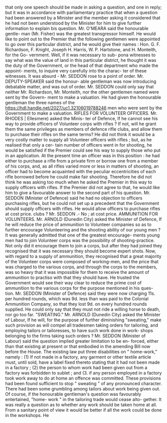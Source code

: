 that only one speech should be made in asking a question, and one in reply; but it was in accordance with parliamentary practice that when a question had been answered by a Minister and the member asking it considered that he had not been understood by the Minister for him to give further information to explain bis question. Mr. O'MEARA said the honourable gentle- man (Mr. Fisher) was the greatest transgressor himself. He would like to point out to the Premier that the following gentlemen were appointed to go over this particular district, and he would give their names : Hon. G. F. Richardson, F. Knight, Joseph H. Harris, W. P. Hartstone, and H. Monteith, for the Go- vernment. Well, if it was necessary to sub- pona witnesses to say what was the value of land in this particular district, he thought it was the duty of the Government, or the head of that department who made the appoint- ments, to inquire very carefully into the charac- ter of these witnesses. It was absurd - Mr. SEDDON rose to a point of order. Mr. DEPUTY-SPEAKER said the honour- able gentleman was now introducing debatable matter, and was out of order. Mr. SEDDON could only say that neither Mr. Richardson, Mr. Monteith, nor the other gentlemen named were sent by the Govern- ment to make a valuation. He had given the honourable gentleman the three names of the https://hdl.handle.net/2027/uc1.32106019788246 men who were sent by the Government to make a valuation. RIFLES FOR VOLUNTEER OFFICERS. Mr. RHODES | Ellesmere) asked the Minis- ter of Defence, If he cannot see his way to provide officers of Volunteer corps with rifles ? If not, will he grant them the same privileges as members of defence rifle clubs, and allow them to purchase their rifles on the same terms? He did not think it would be a very costly matter to supply all Volunteer officers with rifles ; but, as he realised that only a cer- tain number of officers went in for shooting, he would be satisfied if the Premier could see his way to supply those who put in an application. At the present time an officer was in this position : he had either to purchase a rifle from a private firm or borrow one from a member of his corps, and, as all rifles varied more or less in matters of shooting, an officer had to become acquainted with the peculiar eccentricities of each rifle borrowed before he could make fair shooting. Therefore he did not think he was asking too much when he asked the Premier in this way to supply officers with rifles. If the Premier did not agree to that, he would like him to give a favourable answer to the second part of his question. Mr. SEDDON (Minister of Defence) said he had no objection to officers purchasing rifles, but he could not set up a precedent that the Government should supply officers with rifles. He would allow officers to purchase rifles at cost price. clubs ? Mr. SEDDON .- No ; at cost price. AMMUNITION FOR VOLUNTEERS. Mr. ARNOLD (Dunedin City) asked the Minister of Defence, If he will reduce the price of ammunition to Volunteer companies so as to further encourage Volunteering and the shooting ability of our young men ? It was generally admitted that one of the greatest encourage- ments young men had to join Volunteer corps was the possibility of shooting-practice. Not only did it encourage them to join a corps, but after they had joined they recognised that it was necessary they should become expert shots. Now, with regard to a supply of ammunition, they recognised that a great majority of the Volunteer corps were composed of working-men, and the price that was charged to the various corps, and through the corps to the members, was so heavy that it was impossible for them to receive the amount of ammunition to practiso with that they should have. He trusted the Government would see their way clear to reduce the prime cost of ammunition to the various corps for the purpose mentioned in his ques- tion. Mr. SEDDON (Minister of Defence) said they were now charging 11s. per hundred rounds, which was 9d. less than was paid to the Colonial Ammunition Company, so that they lost 9d. on every hundred rounds supplied. He could only say that they must not ride a willing horse to death, nor go too far. "SWEATING." Mr. ARNOLD (Dunedin City) asked the Minister of Labour, If he will, for the purpose of further diminishing "sweating," make such provision as will compel all tradesmen taking orders for tailoring, and employing tailors or tailoresses, to have such work done in work- shops belonging to the firms taking such orders ? Mr. SEDDON (Minister of Labour) said the question implied greater limitation to be en- forced, either than that existing at present or that embodied in the amending Bill now before the House. The existing law put three disabilities on " home-work," namely : (1) If not made in a factory, any garment or other textile article must, until sold, have a label fixed thereto stating that it had not been made in a factory ; (2) the person to whom work had been given out from a factory was forbidden to sublet ; and (3. if any person employed in a factory took work away to do at home an offence was committed. These provisions had been found sufficient to stop " sweating " of any pronounced character. There had been some grumbling among tailors about work being given out. Of course, if the honourable gentleman's question was favourably entertained, "home- work " in the tailoring trade would cease alto- gether. It was really a question as to whether any work should be taken home at all. From a sanitary point of view it would be better if all the work could be done in the workshops. He 